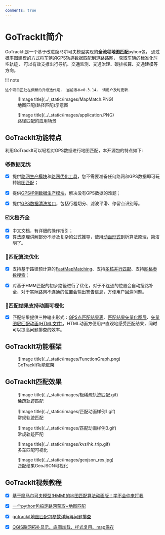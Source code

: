 ```yaml
---
comments: true
---
```


# GoTrackIt简介


[路网生产模块]: ./路网生产.md
[路网优化工具]: ./路网优化.md
[地图匹配]: ./路径匹配.md
[GPS样例数据生产模块]: ./轨迹生产.md
[GPS数据清洗接口]: ./轨迹处理.md
[动画形式]: https://www.bilibili.com/video/BV1gQ4y1w7dC
[FastMapMatching]: 路径匹配.md#accelerate
[多核并行匹配]: ./路径匹配.md#accelerate
[网格参数搜索]: ./路径匹配.md#accelerate
[GPS点匹配结果表]: ./路径匹配.md#match_res
[匹配结果矢量化图层]: ./路径匹配.md#geojson_show
[矢量图层匹配动画(HTML文件)]: ./路径匹配.md#html_show

GoTrackIt是一个基于改进隐马尔可夫模型实现的**全流程地图匹配**pyhon包， 通过概率图建模的方式将车辆的GPS轨迹数据匹配到道路路网， 获取车辆的标准化时空轨迹， 可以有效支撑出行导航、交通监测、交通治理、碳排核算、交通建模等方向。

!!! note 
    
    这个项目正处在频繁的升级迭代期， 当前版本v0.3.14， 请用户及时更新.

<figure markdown="span">
  ![Image title](../_static/images/MapMatch.PNG)
  <figcaption>地图匹配(路径匹配)示意图</figcaption>
</figure>

<figure markdown="span">
  ![Image title](../_static/images/application.PNG)
  <figcaption>路径匹配的应用场景</figcaption>
</figure>


## GoTrackIt功能特点
利用GoTrackIt可以轻松对GPS数据进行地图匹配，本开源包的特点如下:

### 😻数据无忧
- [x] 提供[路网生产模块]和[路网优化工具]，您不需要准备任何路网和GPS数据即可玩转[地图匹配]；
- [x] 提供[GPS样例数据生产模块]，解决没有GPS数据的难题；
- [x]  提供[GPS数据清洗接口]，包括行程切分、滤波平滑、停留点识别等。


### ☑️文档齐全
- [x] 中文文档，有详细的操作指引；
- [x] 算法原理讲解部分不涉及复杂的公式推导，使用[动画形式]剖析算法原理，简洁明了。

### 🚀匹配算法优化
- [x] 支持基于路径预计算的[FastMapMatching]、支持[多核并行匹配]、支持[网格参数搜索]；
- [x] 对基于HMM匹配的初步路径进行了优化，对于不连通的位置会自动搜路补全，对于实际路网不连通的位置会输出警告信息，方便用户回溯问题。


### 🌈匹配结果支持动画可视化
- [x] 匹配结果提供三种输出形式：[GPS点匹配结果表]、[匹配结果矢量化图层]、[矢量图层匹配动画(HTML文件)]，HTML动画方便用户直观地感受匹配结果，同时可以提高问题排查的效率。


## GoTrackIt功能框架

<figure markdown="span">
  ![Image title](../_static/images/FunctionGraph.png)
  <figcaption>GoTrackIt功能框架</figcaption>
</figure>

## GoTrackIt匹配效果

<figure markdown="span">
  ![Image title](../_static/images/极稀疏轨迹匹配.gif)
  <figcaption>稀疏轨迹匹配</figcaption>
</figure>


<figure markdown="span">
  ![Image title](../_static/images/匹配动画样例1.gif)
  <figcaption>常规轨迹匹配</figcaption>
</figure>

<figure markdown="span">
  ![Image title](../_static/images/匹配动画样例3.gif)
  <figcaption>常规轨迹匹配</figcaption>
</figure>

<figure markdown="span">
  ![Image title](../_static/images/kvs/hk_trip.gif)
  <figcaption>多车匹配可视化</figcaption>
</figure>

<figure markdown="span">
  ![Image title](../_static/images/geojson_res.jpg)
  <figcaption>匹配结果GeoJSON可视化</figcaption>
</figure>


## GoTrackIt视频教程

- [x] [基于隐马尔可夫模型(HMM)的地图匹配算法动画版！学不会你来打我](https://www.bilibili.com/video/BV1gQ4y1w7dC)

- [x] [一个python包搞定路网获取+地图匹配](https://www.bilibili.com/video/BV1nC411z7Vg)

- [x] [gotrackit地图匹配包参数详解与问题排查](https://www.bilibili.com/video/BV1qK421Y7hV)

- [x] [QGIS路网拓扑显示、底图加载、样式复用、map保存](https://www.bilibili.com/video/BV1Sq421F7QX)

